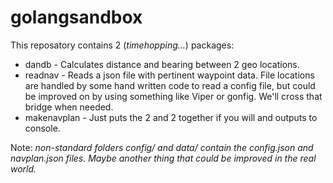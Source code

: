 # golangsandbox

This reposatory contains 2 (_timehopping..._) packages:

* dandb - Calculates distance and bearing between 2 geo locations.
* readnav - Reads a json file with pertinent waypoint data. File locations are handled by some hand written code to read a config file, but could be improved on by using something like Viper or gonfig. We'll cross that bridge when needed.
* makenavplan - Just puts the 2 and 2 together if you will and outputs to console.

Note: _non-standard folders config/ and data/ contain the config.json and navplan.json files. Maybe another thing that could be improved in the real world._
